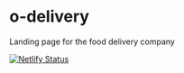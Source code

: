 # o-delivery
Landing page for the food delivery company



[![Netlify Status](https://api.netlify.com/api/v1/badges/1402141b-e447-407b-9d3b-0aba505967fb/deploy-status)](https://app.netlify.com/sites/o-delivery/deploys)
